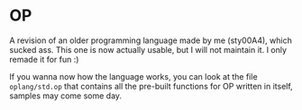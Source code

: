 # OP

A revision of an older programming language made by me (sty00A4), which sucked ass.
This one is now actually usable, but I will not maintain it. I only remade it for fun :)

If you wanna now how the language works, you can look at the file `oplang/std.op`
that contains all the pre-built functions for OP written in itself, samples may come some day.
